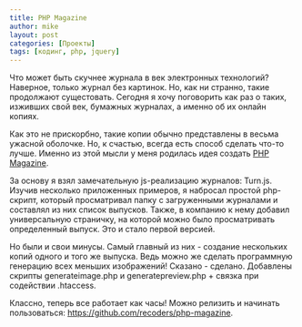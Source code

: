 ```yaml
---
title: PHP Magazine
author: mike
layout: post
categories: [Проекты]
tags: [кодинг, php, jquery]
---
```

Что может быть скучнее журнала в век электронных технологий? Наверное, только журнал без картинок. Но, как ни странно, такие продолжают сущестовать.
Сегодня я хочу поговорить как раз о таких, изживших свой век, бумажных журналах, а именно об их онлайн копиях.

Как это не прискорбно, такие копии обычно представлены в весьма ужасной оболочке. Но, к счастью, всегда есть способ сделать что-то лучше. 
Именно из этой мысли у меня родилась идея создать [PHP Magazine](https://github.com/recoders/php-magazine).

За основу я взял замечательную js-реализацию журналов: Turn.js. Изучив несколько приложенных примеров, я набросал простой php-скрипт, который 
просматривал папку с загруженными журналами и составлял из них список выпусков. Также, в компанию к нему добавил универсальную страничку, 
на которой можно было просматривать определенный выпуск. Это и стало первой версией.

Но были и свои минусы. Самый главный из них - создание нескольких копий одного и  того же выпуска. Ведь можно же сделать программную генерацию
всех меньших изображений! Сказано - сделано. Добавлены скрипты generateimage.php и generatepreview.php + связка при содействии .htaccess.

Классно, теперь все работает как часы! Можно релизить и начинать пользоваться: <https://github.com/recoders/php-magazine>.